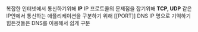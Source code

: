 

복잡한 인터넷에서 통신하기위해 **IP** 
IP 프로트콜의 문제점을 잡기위해 **TCP, UDP**
같은 IP안에서 통신하는 애플리케이션을 구분하기 위해 [[PORT]]
DNS IP 명으로 기억하기 힘든것들은 DNS를 이용해서 쉽게 구분


